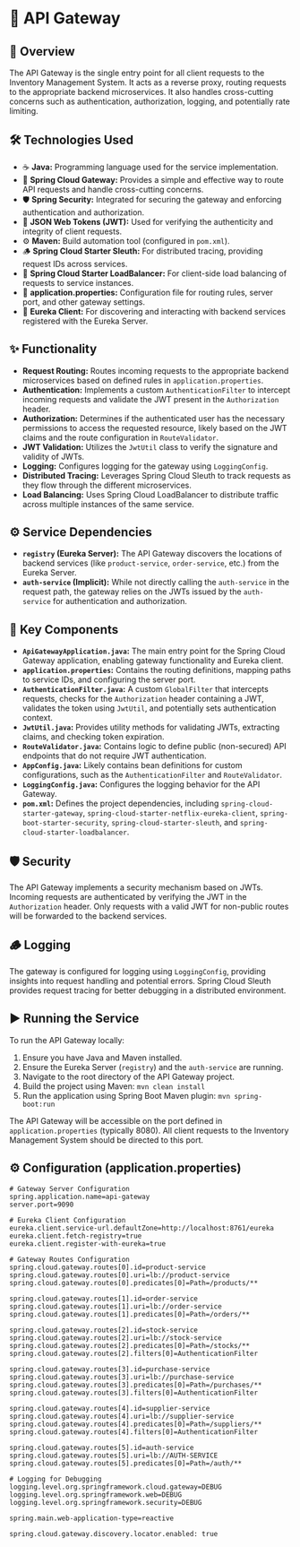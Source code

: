 # 🚪 API Gateway

## 📄 Overview

The API Gateway is the single entry point for all client requests to the Inventory Management System. It acts as a reverse proxy, routing requests to the appropriate backend microservices. It also handles cross-cutting concerns such as authentication, authorization, logging, and potentially rate limiting.

## 🛠️ Technologies Used

* ☕ **Java:** Programming language used for the service implementation.
* 🚀 **Spring Cloud Gateway:** Provides a simple and effective way to route API requests and handle cross-cutting concerns.
* 🛡️ **Spring Security:** Integrated for securing the gateway and enforcing authentication and authorization.
* 🔑 **JSON Web Tokens (JWT):** Used for verifying the authenticity and integrity of client requests.
* ⚙️ **Maven:** Build automation tool (configured in `pom.xml`).
* 🪵 **Spring Cloud Starter Sleuth:** For distributed tracing, providing request IDs across services.
* 🚦 **Spring Cloud Starter LoadBalancer:** For client-side load balancing of requests to service instances.
* 📄 **application.properties:** Configuration file for routing rules, server port, and other gateway settings.
* 📡 **Eureka Client:** For discovering and interacting with backend services registered with the Eureka Server.

## ✨ Functionality

* **Request Routing:** Routes incoming requests to the appropriate backend microservices based on defined rules in `application.properties`.
* **Authentication:** Implements a custom `AuthenticationFilter` to intercept incoming requests and validate the JWT present in the `Authorization` header.
* **Authorization:** Determines if the authenticated user has the necessary permissions to access the requested resource, likely based on the JWT claims and the route configuration in `RouteValidator`.
* **JWT Validation:** Utilizes the `JwtUtil` class to verify the signature and validity of JWTs.
* **Logging:** Configures logging for the gateway using `LoggingConfig`.
* **Distributed Tracing:** Leverages Spring Cloud Sleuth to track requests as they flow through the different microservices.
* **Load Balancing:** Uses Spring Cloud LoadBalancer to distribute traffic across multiple instances of the same service.

## ⚙️ Service Dependencies

* **`registry` (Eureka Server):** The API Gateway discovers the locations of backend services (like `product-service`, `order-service`, etc.) from the Eureka Server.
* **`auth-service` (Implicit):** While not directly calling the `auth-service` in the request path, the gateway relies on the JWTs issued by the `auth-service` for authentication and authorization.

## 🔗 Key Components

* **`ApiGatewayApplication.java`:** The main entry point for the Spring Cloud Gateway application, enabling gateway functionality and Eureka client.
* **`application.properties`:** Contains the routing definitions, mapping paths to service IDs, and configuring the server port.
* **`AuthenticationFilter.java`:** A custom `GlobalFilter` that intercepts requests, checks for the `Authorization` header containing a JWT, validates the token using `JwtUtil`, and potentially sets authentication context.
* **`JwtUtil.java`:** Provides utility methods for validating JWTs, extracting claims, and checking token expiration.
* **`RouteValidator.java`:** Contains logic to define public (non-secured) API endpoints that do not require JWT authentication.
* **`AppConfig.java`:** Likely contains bean definitions for custom configurations, such as the `AuthenticationFilter` and `RouteValidator`.
* **`LoggingConfig.java`:** Configures the logging behavior for the API Gateway.
* **`pom.xml`:** Defines the project dependencies, including `spring-cloud-starter-gateway`, `spring-cloud-starter-netflix-eureka-client`, `spring-boot-starter-security`, `spring-cloud-starter-sleuth`, and `spring-cloud-starter-loadbalancer`.

## 🛡️ Security

The API Gateway implements a security mechanism based on JWTs. Incoming requests are authenticated by verifying the JWT in the `Authorization` header. Only requests with a valid JWT for non-public routes will be forwarded to the backend services.

## 🪵 Logging

The gateway is configured for logging using `LoggingConfig`, providing insights into request handling and potential errors. Spring Cloud Sleuth provides request tracing for better debugging in a distributed environment.

## ▶️ Running the Service

To run the API Gateway locally:

1.  Ensure you have Java and Maven installed.
2.  Ensure the Eureka Server (`registry`) and the `auth-service` are running.
3.  Navigate to the root directory of the API Gateway project.
4.  Build the project using Maven: `mvn clean install`
5.  Run the application using Spring Boot Maven plugin: `mvn spring-boot:run`

The API Gateway will be accessible on the port defined in `application.properties` (typically 8080). All client requests to the Inventory Management System should be directed to this port.

## ⚙️ Configuration (application.properties)

```properties
# Gateway Server Configuration
spring.application.name=api-gateway
server.port=9090

# Eureka Client Configuration
eureka.client.service-url.defaultZone=http://localhost:8761/eureka
eureka.client.fetch-registry=true
eureka.client.register-with-eureka=true

# Gateway Routes Configuration
spring.cloud.gateway.routes[0].id=product-service
spring.cloud.gateway.routes[0].uri=lb://product-service 
spring.cloud.gateway.routes[0].predicates[0]=Path=/products/**

spring.cloud.gateway.routes[1].id=order-service
spring.cloud.gateway.routes[1].uri=lb://order-service
spring.cloud.gateway.routes[1].predicates[0]=Path=/orders/**

spring.cloud.gateway.routes[2].id=stock-service
spring.cloud.gateway.routes[2].uri=lb://stock-service
spring.cloud.gateway.routes[2].predicates[0]=Path=/stocks/**
spring.cloud.gateway.routes[2].filters[0]=AuthenticationFilter

spring.cloud.gateway.routes[3].id=purchase-service
spring.cloud.gateway.routes[3].uri=lb://purchase-service
spring.cloud.gateway.routes[3].predicates[0]=Path=/purchases/**
spring.cloud.gateway.routes[3].filters[0]=AuthenticationFilter

spring.cloud.gateway.routes[4].id=supplier-service
spring.cloud.gateway.routes[4].uri=lb://supplier-service
spring.cloud.gateway.routes[4].predicates[0]=Path=/suppliers/**
spring.cloud.gateway.routes[4].filters[0]=AuthenticationFilter

spring.cloud.gateway.routes[5].id=auth-service
spring.cloud.gateway.routes[5].uri=lb://AUTH-SERVICE
spring.cloud.gateway.routes[5].predicates[0]=Path=/auth/**

# Logging for Debugging
logging.level.org.springframework.cloud.gateway=DEBUG
logging.level.org.springframework.web=DEBUG
logging.level.org.springframework.security=DEBUG

spring.main.web-application-type=reactive

spring.cloud.gateway.discovery.locator.enabled: true
